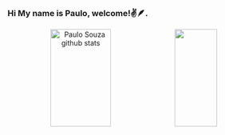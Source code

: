 ### Hi My name is Paulo, welcome!✌️🪶.

<div align="center">  
  <img width="49%" height="195px" src="https://github-readme-stats.vercel.app/api?username=paulohenriiquesouza&show_icons=true&count_private=true&hide_border=true&title_color=#f1f6ce&icon_color=ff91a4&text_color=c9d1d9&bg_color=#FF1493" alt="Paulo Souza github stats" /> 
  <img width="41%" height="195px" src="https://github-readme-stats.vercel.app/api/top-langs/?username=paulohenriiquesouza&layout=compact&hide_border=true&title_color=ff91a4&text_color=ff91a4&bg_color=#FF1493" />
</div>
